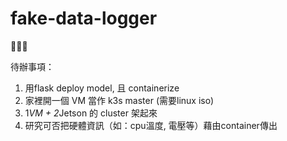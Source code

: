 # fake-data-logger
🤡🤡🤡

待辦事項：

1. 用flask deploy model, 且 containerize
2. 家裡開一個 VM 當作 k3s master (需要linux iso)
3. 1*VM + 2*Jetson 的 cluster 架起來
4. 研究可否把硬體資訊（如：cpu溫度, 電壓等）藉由container傳出
